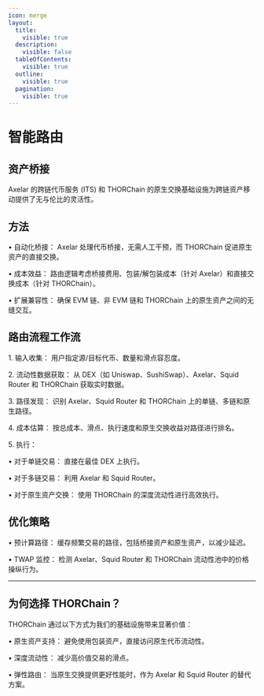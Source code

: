 ```yaml
---
icon: merge
layout:
  title:
    visible: true
  description:
    visible: false
  tableOfContents:
    visible: true
  outline:
    visible: true
  pagination:
    visible: true
---
```


# 智能路由

## 资产桥接&#x20;

Axelar 的跨链代币服务 (ITS) 和 THORChain 的原生交换基础设施为跨链资产移动提供了无与伦比的灵活性。

## 方法

• 自动化桥接： Axelar 处理代币桥接，无需人工干预，而 THORChain 促进原生资产的直接交换。&#x20;

• 成本效益： 路由逻辑考虑桥接费用、包装/解包装成本（针对 Axelar）和直接交换成本（针对 THORChain）。&#x20;

• 扩展兼容性： 确保 EVM 链、非 EVM 链和 THORChain 上的原生资产之间的无缝交互。

## 路由流程工作流

1\. 输入收集： 用户指定源/目标代币、数量和滑点容忍度。&#x20;

2\. 流动性数据获取： 从 DEX（如 Uniswap、SushiSwap）、Axelar、Squid Router 和 THORChain 获取实时数据。&#x20;

3\. 路径发现： 识别 Axelar、Squid Router 和 THORChain 上的单链、多链和原生路径。&#x20;

4\. 成本估算： 按总成本、滑点、执行速度和原生交换收益对路径进行排名。&#x20;

5\. 执行：&#x20;

• 对于单链交易： 直接在最佳 DEX 上执行。&#x20;

• 对于多链交易： 利用 Axelar 和 Squid Router。&#x20;

• 对于原生资产交换： 使用 THORChain 的深度流动性进行高效执行。

## 优化策略

&#x20;• 预计算路径： 缓存频繁交易的路径，包括桥接资产和原生资产，以减少延迟。&#x20;

• TWAP 监控： 检测 Axelar、Squid Router 和 THORChain 流动性池中的价格操纵行为。

***

## 为何选择 THORChain？&#x20;

THORChain 通过以下方式为我们的基础设施带来显著价值：&#x20;

• 原生资产支持： 避免使用包装资产，直接访问原生代币流动性。&#x20;

• 深度流动性： 减少高价值交易的滑点。&#x20;

• 弹性路由： 当原生交换提供更好性能时，作为 Axelar 和 Squid Router 的替代方案。
